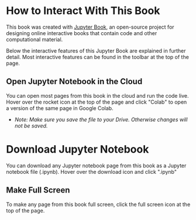 # How to Interact With This Book

This book was created with [Jupyter Book](https://jupyterbook.org/intro.html), an open-source project for designing online interactive books that contain code and other computational material. 

Below the interactive features of this Jupyter Book are explained in further detail. Most interactive features can be found in the toolbar at the top of the page.

## <i class="fa fa-rocket" aria-hidden="true"></i> Open Jupyter Notebook in the Cloud 

You can open most pages from this book in the cloud and run the code live. Hover over the rocket icon <i class="fa fa-rocket" aria-hidden="true"></i>  at the top of the page and click "Colab" to open a version of the same page in Google Colab.
- *Note: Make sure you save the file to your Drive. Otherwise changes will not be saved.*

# Download Jupyter Notebook

You can download any Jupyter notebook page from this book as a Jupyter notebook file (.ipynb). Hover over the download icon <i class="fa fa-download" aria-hidden="true"></i> and click ".ipynb"

## <i class="fas fa-expand" aria-hidden="true"></i> Make Full Screen

To make any page from this book full screen, click the full screen <i class="fas fa-expand" aria-hidden="true"></i> icon at the top of the page.